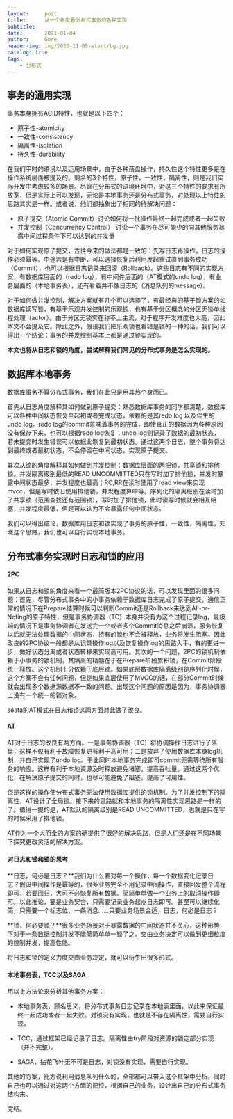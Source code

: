 ```yaml
---
layout:     post
title:      从一个角度看分布式事务的各种实现
subtitle:   
date:       2021-01-04
author:     Gure
header-img: img/2020-11-05-start/bg.jpg
catalog: true
tags:
    - 分布式
---
```




## 事务的通用实现

事务本身拥有ACID特性，也就是以下四个：

- 原子性-atomicity
- 一致性-consistency
- 隔离性-isolation
- 持久性-durability

在我们平时的语境以及运用场景中，由于各种落盘操作，持久性这个特性更多是在操作系统层面被提及的。剩余的3个特性，原子性，一致性，隔离性，则是我们实际开发中考虑较多的场景。尽管在分布式的语境环境中，对这三个特性的要求有所放宽，但是实际上可以发现，无论是本地事务还是分布式事务，对处理以上特性的思路其实是一样。或者说，他们都抽象出了相同的待解决问题：

- 原子提交（Atomic Commit）讨论如何将一批操作最终一起完成或者一起失败
- 并发控制（Concurrency Control） 讨论一个事务在尽可能少的向其他服务暴露中间过程条件下可以达到的并发量

对于如何实现原子提交，古往今来的做法都是一致的：先写日志再操作，日志的操作必须幂等。中途若是有中断，可以选择恢复后利用发起重试直到事务成功（Commit），也可以根据日志记录来回滚（Rollback）。这些日志有不同的实现方案，有数据库层面的（redo log），有中间件层面的（AT模式的undo log），有业务层面的（本地事务表），还有看着并不像日志的（消息队列的message）。

对于如何做并发控制，解决方案就有几个可以选择了，有最经典的基于锁方案的如数据库读写锁，有基于乐观并发控制的乐观锁，也有基于分区概念的分区无锁单线程处理（actor）。由于分区无锁实在称不上主流，对于程序开发难度也太高，因此本文不会提及它。除此之外，假设我们把乐观锁也看错是锁的一种的话，我们可以得出一个结论：事务的并发控制基本上都是通过锁实现的。

**本文也将从日志和锁的角度，尝试解释我们常见的分布式事务是怎么实现的。**

## 数据库本地事务

数据库事务不算分布式事务，我们在此只是用其热个身而已。

首先从日志角度解释其如何做到原子提交：熟悉数据库事务的同学都清楚，数据库可以各种中间状态恢复至起初或者完成状态，依赖的是其redo log 以及伴生的undo log。redo log的commit意味着事务的完成，即使真正的数据因为各种原因没有保存下来，也可以根据redo log恢复；undo log则记录了数据的最初状态，若未提交时发生错误可以依据此恢复到最初状态。通过这两个日志，整个事务将达到最终或者最初状态，不会停留在中间状态，实现原子提交。

其次从锁的角度解释其如何做到并发控制：数据库层面的两把锁，共享锁和排他锁。并发隔离级别最低的READ UNCOMMITTED只在写时加了排他锁，并发时暴露中间状态最多，并发程度也最高；RC,RR在读时使用了read view来实现mvcc，但是写时依旧使用排他锁，并发程度算中等。序列化的隔离级别在读时加了共享锁（范围查找还有范围锁），写时加了排他锁，此时读写时候就会相互阻塞，并发程度最低，但是可以认为不会暴露任何中间状态。

我们可以得出结论，数据库用日志和锁实现了事务的原子性，一致性，隔离性，知晓这个思路，我们也可以自行实现本地事务。

## 分布式事务实现时日志和锁的应用

#### 2PC

如果从日志和锁的角度来看一个最简版本2PC协议的话，可以发现里面的很多问题：首先，尽管分布式事务中的小事务依赖于数据库日志完成了原子提交，通信正常的情况下在Prepare结算时候可以判断Commit还是Rollback来达到All-or-Noting的原子特性，但是事务协调器（TC）本身并没有为这个过程记录log，最极端的情况下是事务协调者在发送完一个或者多个Commit消息之后崩溃，服务恢复以后就无法处理数据的中间状态，持有的锁也不会被释放，业务将发生阻塞。因此改良的2PC协议一般都是从记录操作log以及恢复操作log的思路入手，有的更进一步，做好状态分离或者状态转移来实现高可用。其次的一个问题，2PC的锁机制依赖于小事务的锁机制，其隔离的精髓在于在Prepare阶段累积锁，在Commit阶段统一释放。这个机制十分依赖于底层锁。如果底层数据库隔离级别是序列化时候，这个方案不会有任何问题，但是如果底层使用了MVCC的话，在部分Commit时候就会出现多个数据源数据不一致的问题。出现这个问题的原因是因为，事务协调器上没有一个统一的锁对象。

seata的AT模式在日志和锁这两方面对此做了改良。

#### AT

AT对于日志的改良有两方面。一是事务协调器（TC）将协调操作日志进行了落盘，这样不仅有利于故障恢复更有利于高可用；二是放弃了使用数据库本身log机制，并自己实现了undo log。于此同时本地事务完成即可commit无需等待所有服务的响应。这样有利于本地资源及时释放避免堵塞，提高吞吐量。通过这两个优化，在解决原子提交的同时，也尽可能避免了阻塞，提高了可用性。

但是这样的操作使分布式事务无法使用数据库提供的锁机制。为了并发控制下的隔离性，AT设计了全局锁。接下来的思路就和本地事务的隔离性实现思路是一样的了。值得一提的是，AT默认的隔离级别是READ UNCOMMITTED，也就是只在写的时候采用了排他锁。

AT作为一个大而全的方案的确提供了很好的解决思路，但是人们还是在不同场景下探究更改灵活的解决方案。

#### 对日志和锁和锁的思考

**日志，何必是日志？**我们为什么要对每一个操作，每一个数据变化记录日志？假设中间操作是幂等的，很多业务完全不用记录中间操作，直接回发整个流程即可，若要回归，大可不必恢复所有数据。简简单单做一个业务上的取消操作即可。以此推论，要是业务契合，只需要记录业务起点日志即可。甚至可以继续化简，只需要一个标志位，一条消息……只要业务场景合适，日志，何必是日志？

**锁，何必要锁？**很多业务场景对于暴露数据的中间状态并不关心，这种形势下对于一条数据控制并发不能简简单单一锁了之。交由业务决定可以做到更细粒度的控制并发，提高性能。

将日志和锁的定义力度交由业务决定，就可以衍生出很多形式。

#### 本地事务表，TCC以及SAGA

用以上方法论来分析其他事务方案：

- 本地事务表，顾名思义，将分布式事务日志记录在本地表里面，以此来保证最终一起成功或者一起失败。对锁没有实现，也就是不存在隔离性，需要自行实现。

- TCC，通过框架已经记录了日志。隔离性由try阶段对资源的锁定部分实现（并不完整）。

- SAGA，拈花飞叶无不可是日志，对锁没有实现，需要自行实现。

其他的方案，比方说利用消息队列什么的，全部都可以带入这个框架中分析。同时自己也可以通过对这两个方面的把控，根据自己的业务，设计出自己的分布式事务结构来。

完结。